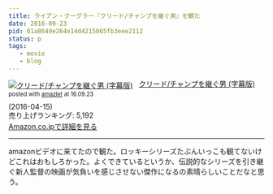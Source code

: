 ```yaml
---
title: ライアン・クーグラー『クリード/チャンプを継ぐ男』を観た
date: 2016-09-23
pid: 01a8649e264e14d4215065fb3eee2112
status: p
tags:
   - movie
   - blog
---
```


<div class="amazlet-box" style="margin-bottom:0px;"><div class="amazlet-image" style="float:left;margin:0px 12px 1px 0px;"><a href="http://www.amazon.co.jp/exec/obidos/ASIN/B01E59AOJ8/dotimpact-22/ref=nosim/" name="amazletlink" target="_blank"><img src="http://ecx.images-amazon.com/images/I/51F4z2Cnw2L._SL160_.jpg" alt="クリード/チャンプを継ぐ男 (字幕版)" style="border: none;" /></a></div><div class="amazlet-info" style="line-height:120%; margin-bottom: 10px"><div class="amazlet-name" style="margin-bottom:10px;line-height:120%"><a href="http://www.amazon.co.jp/exec/obidos/ASIN/B01E59AOJ8/dotimpact-22/ref=nosim/" name="amazletlink" target="_blank">クリード/チャンプを継ぐ男 (字幕版)</a><div class="amazlet-powered-date" style="font-size:80%;margin-top:5px;line-height:120%">posted with <a href="http://www.amazlet.com/" title="amazlet" target="_blank">amazlet</a> at 16.09.23</div></div><div class="amazlet-detail"> (2016-04-15)<br />売り上げランキング: 5,192<br /></div><div class="amazlet-sub-info" style="float: left;"><div class="amazlet-link" style="margin-top: 5px"><a href="http://www.amazon.co.jp/exec/obidos/ASIN/B01E59AOJ8/dotimpact-22/ref=nosim/" name="amazletlink" target="_blank">Amazon.co.jpで詳細を見る</a></div></div></div><div class="amazlet-footer" style="clear: left"></div></div>

---- 

amazonビデオに来てたので観た。ロッキーシリーズたぶんいっこも観てないけどこれはおもしろかった。よくできているというか、伝説的なシリーズを引き継ぐ新人監督の映画が気負いを感じさせない傑作になるの素晴らしいことだなと思う。